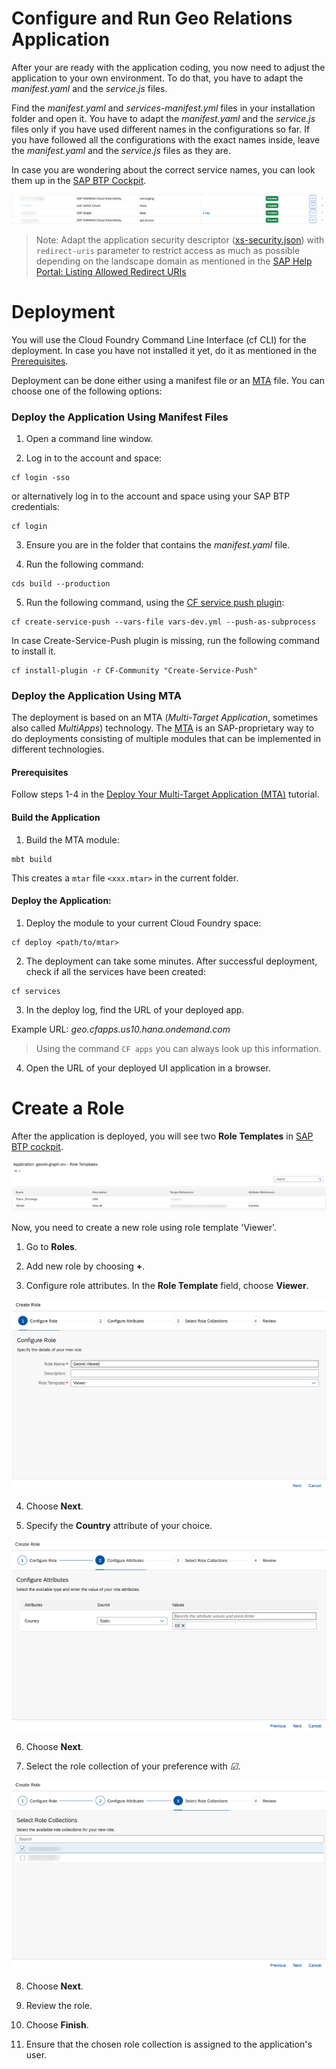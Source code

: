 # Configure and Run Geo Relations Application

After your are ready with the application coding, you now need to adjust the application to your own environment.
To do that, you have to adapt the *manifest.yaml* and the *service.js* files.

Find the *manifest.yaml* and *services-manifest.yml* files in your installation folder and open it. You have to adapt the *manifest.yaml* and the *service.js* files only if you have used different names in the configurations so far. If you have followed all the configurations with the exact names inside, leave the *manifest.yaml* and the *service.js* files as they are. 

In case you are wondering about the correct service names, you can look them up in the [SAP BTP Cockpit](https://account.hana.ondemand.com/).

 ![Services](./images/run2.png)

  > Note: Adapt the application security descriptor ([xs-security.json](../../xs-security.json)) with `redirect-uris` parameter to restrict access as much as possible depending on the landscape domain as mentioned in the [SAP Help Portal: Listing Allowed Redirect URIs](https://help.sap.com/docs/BTP/65de2977205c403bbc107264b8eccf4b/f117cab6b92d438cb2a0b5204713994b.html?q=security%20considerations#listing-allowed-redirect-uris)

# Deployment

You will use the Cloud Foundry Command Line Interface (cf CLI) for the deployment. In case you have not installed it yet, do it as mentioned in the [Prerequisites](../Prerequisites/README.md).

Deployment can be done either using a manifest file or an [MTA](https://help.sap.com/products/BTP/65de2977205c403bbc107264b8eccf4b/d04fc0e2ad894545aebfd7126384307c.html?locale=en-US) file. You can choose one of the following options:

### Deploy the Application Using Manifest Files

1. Open a command line window.

2. Log in to the account and space:

```
cf login -sso
```

  or alternatively log in to the account and space using your SAP BTP credentials:

```
cf login
```

3. Ensure you are in the folder that contains the *manifest.yaml* file.

4. Run the following command:

```
cds build --production
```

5. Run the following command, using the [CF service push plugin](https://github.com/dawu415/CF-CLI-Create-Service-Push-Plugin):

```
cf create-service-push --vars-file vars-dev.yml --push-as-subprocess
```
  In case Create-Service-Push plugin is missing, run the following command to install it.

```
cf install-plugin -r CF-Community "Create-Service-Push"
```

### Deploy the Application Using MTA

The deployment is based on an MTA (*Multi-Target Application*, sometimes also called *MultiApps*) technology. The [MTA](https://help.sap.com/products/BTP/65de2977205c403bbc107264b8eccf4b/d04fc0e2ad894545aebfd7126384307c.html?locale=en-US) is an SAP-proprietary way to do deployments consisting of multiple modules that can be implemented in different technologies.

#### Prerequisites

Follow steps 1-4 in the [Deploy Your Multi-Target Application (MTA)](https://developers.sap.com/tutorials/btp-app-cap-mta-deployment.html) tutorial.

#### Build the Application

1. Build the MTA module:

```
mbt build
```

This creates a `mtar` file `<xxx.mtar>` in the current folder.

#### Deploy the Application:

1. Deploy the module to your current Cloud Foundry space:

```
cf deploy <path/to/mtar>
```

2. The deployment can take some minutes. After successful deployment, check if all the services have been created:

```
cf services
```

3. In the deploy log, find the URL of your deployed app.

Example URL: *geo.cfapps.us10.hana.ondemand.com*

> Using the command `CF apps` you can always look up this information.

4. Open the URL of your deployed UI application in a browser.


# Create a Role

After the application is deployed, you will see two **Role Templates** in [SAP BTP cockpit](https://account.hana.ondemand.com/).

  ![RoleTemplate](./images/roleTemplates.png)

Now, you need to create a new role using role template 'Viewer'.

1. Go to **Roles**.

2. Add new role by choosing **+**.

3. Configure role attributes. In the **Role Template** field, choose **Viewer**.

  ![RoleStep1](./images/createRoleStep1.png)

4. Choose **Next**.

5. Specify the **Country** attribute of your choice.

  ![RoleStep2](./images/createRoleStep2.png)

6. Choose **Next**.

7. Select the role collection of your preference with *&#x2611;*.

  ![RoleStep3](./images/createRoleStep3.png)

8. Choose **Next**.

9. Review the role.

10. Choose **Finish**.

11. Ensure that the chosen role collection is assigned to the application's user.
